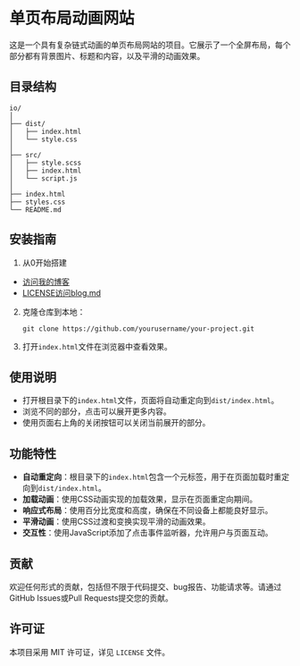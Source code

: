 # 单页布局动画网站

这是一个具有复杂链式动画的单页布局网站的项目。它展示了一个全屏布局，每个部分都有背景图片、标题和内容，以及平滑的动画效果。

## 目录结构

```
io/
│
├── dist/
│   ├── index.html
│   └── style.css
│
├── src/
│   ├── style.scss
│   ├── index.html
│   └── script.js
│
├── index.html
├── styles.css
└── README.md
```

## 安装指南

1. 从0开始搭建
- [访问我的博客](https://friklogff.blog.csdn.net/article/details/142590747)
- [LICENSE](..%2F..%2FDownloads%2Ftest-main%2FLICENSE)[访问blog.md](./blog.md)
2. 克隆仓库到本地：
   ```
   git clone https://github.com/yourusername/your-project.git
   ```
3. 打开`index.html`文件在浏览器中查看效果。

## 使用说明

- 打开根目录下的`index.html`文件，页面将自动重定向到`dist/index.html`。
- 浏览不同的部分，点击可以展开更多内容。
- 使用页面右上角的关闭按钮可以关闭当前展开的部分。

## 功能特性

- **自动重定向**：根目录下的`index.html`包含一个元标签，用于在页面加载时重定向到`dist/index.html`。
- **加载动画**：使用CSS动画实现的加载效果，显示在页面重定向期间。
- **响应式布局**：使用百分比宽度和高度，确保在不同设备上都能良好显示。
- **平滑动画**：使用CSS过渡和变换实现平滑的动画效果。
- **交互性**：使用JavaScript添加了点击事件监听器，允许用户与页面互动。

## 贡献

欢迎任何形式的贡献，包括但不限于代码提交、bug报告、功能请求等。请通过GitHub Issues或Pull Requests提交您的贡献。

## 许可证

本项目采用 MIT 许可证，详见 `LICENSE` 文件。

